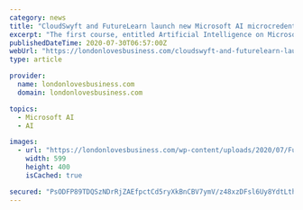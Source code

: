 ```yaml
---
category: news
title: "CloudSwyft and FutureLearn launch new Microsoft AI microcredential"
excerpt: "The first course, entitled Artificial Intelligence on Microsoft Azure: Machine Learning and Python Basics, has launched and is now open for enrolment. The user experience for each course is ..."
publishedDateTime: 2020-07-30T06:57:00Z
webUrl: "https://londonlovesbusiness.com/cloudswyft-and-futurelearn-launch-new-microsoft-ai-microcredential/"
type: article

provider:
  name: londonlovesbusiness.com
  domain: londonlovesbusiness.com

topics:
  - Microsoft AI
  - AI

images:
  - url: "https://londonlovesbusiness.com/wp-content/uploads/2020/07/FutureLearn-Microsoft.png"
    width: 599
    height: 400
    isCached: true

secured: "PsODFP89TDQSzNDrRjZAEfpctCd5ryXkBnCBV7ymV/z48xzDFsl6Uy8YdtLthWWHBGel0uFii6WbeY6giozYDms/xjbrHsZHuhiE2BG3UVumnU9mZh7N1gDrJzfdRJNJuJ0bJGMnJODz33CX4AooPnzLScscPUIi7gqgWKlZgswJeBkM9bBmSrZREvuXpQuJcxx9BNmBbjlaVYMBp6sC+2J2e6e9Ip8wVAwFHlSRLd87vzPXP1A8xaDNhJ2bKDvwuxtrI9V+NK09itBwxYhVZYIGsiLADUQKPe6/IWo8H3adJ24xvfuk2PrCcbCbSBqwnjf59G/2xrd7tx5ug59TGA==;5F76Z+6HssPfBPR2ceBj5Q=="
---
```


